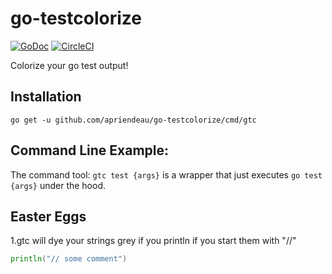 # go-testcolorize

[![GoDoc](https://godoc.org/github.com/apriendeau/go-testcolorize?status.svg)](https://godoc.org/github.com/apriendeau/go-testcolorize)
[![CircleCI](https://circleci.com/gh/apriendeau/go-testcolorize.svg?style=svg)](https://circleci.com/gh/apriendeau/go-testcolorize)

Colorize your go test output!

## Installation

```shell
go get -u github.com/apriendeau/go-testcolorize/cmd/gtc
```

## Command Line Example:

The command tool: `gtc test {args}` is a wrapper that just executes `go test {args}` under the hood.

## Easter Eggs

1.gtc will dye your strings grey if you println if you start them with "//"

```go
println("// some comment")
```

